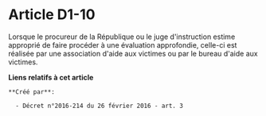 # Article D1-10

Lorsque le procureur de la République ou le juge d'instruction estime approprié de faire procéder à une évaluation
approfondie, celle-ci est réalisée par une association d'aide aux victimes ou par le bureau d'aide aux victimes.

**Liens relatifs à cet article**

	**Créé par**:

	  - Décret n°2016-214 du 26 février 2016 - art. 3
